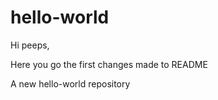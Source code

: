 # hello-world

Hi peeps,

Here you go the first changes made to README

A new hello-world repository
